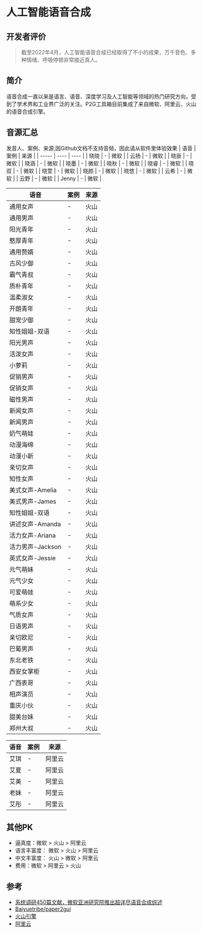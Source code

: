 # 人工智能语音合成

## 开发者评价
> 截至2022年4月，人工智能语音合成已经取得了不小的成果，万千音色、多种情绪、呼吸停顿非常接近真人。

## 简介
语音合成一直以来是语言、语音、深度学习及人工智能等领域的热门研究方向，受到了学术界和工业界广泛的关注。P2G工具箱目前集成了来自微软、阿里云、火山的语音合成引擎。

## 音源汇总

发音人、案例、来源,因Github文档不支持音频，因此请从软件里体验效果
| 语音  | 案例 | 来源 |
| ----- | ---- | ---- |
| 晓晓  | -    | 微软 |
| 云扬  | -    | 微软 |
| 晓辰  | -    | 微软 |
| 晓涵  | -    | 微软 |
| 晓墨  | -    | 微软 |
| 晓秋  | -    | 微软 |
| 晓睿  | -    | 微软 |
| 晓双  | -    | 微软 |
| 晓萱  | -    | 微软 |
| 晓颜  | -    | 微软 |
| 晓悠  | -    | 微软 |
| 云希  | -    | 微软 |
| 云野  | -    | 微软 |
| Jenny | -    | 微软 |


| 语音             | 案例 | 来源 |
| ---------------- | ---- | ---- |
| 通用女声         | -    | 火山 |
| 通用男声         | -    | 火山 |
| 阳光青年         | -    | 火山 |
| 憨厚青年         | -    | 火山 |
| 通用赘婿         | -    | 火山 |
| 古风少御         | -    | 火山 |
| 霸气青叔         | -    | 火山 |
| 质朴青年         | -    | 火山 |
| 温柔淑女         | -    | 火山 |
| 开朗青年         | -    | 火山 |
| 甜宠少御         | -    | 火山 |
| 知性姐姐-双语    | -    | 火山 |
| 阳光男声         | -    | 火山 |
| 活泼女声         | -    | 火山 |
| 小萝莉           | -    | 火山 |
| 促销男声         | -    | 火山 |
| 促销女声         | -    | 火山 |
| 磁性男声         | -    | 火山 |
| 新闻女声         | -    | 火山 |
| 新闻男声         | -    | 火山 |
| 奶气萌娃         | -    | 火山 |
| 动漫海绵         | -    | 火山 |
| 动漫小新         | -    | 火山 |
| 亲切女声         | -    | 火山 |
| 知性女声         | -    | 火山 |
| 美式女声-Amelia  | -    | 火山 |
| 美式男声-James   | -    | 火山 |
| 知性姐姐-双语    | -    | 火山 |
| 讲述女声-Amanda  | -    | 火山 |
| 活力女声-Ariana  | -    | 火山 |
| 活力男声-Jackson | -    | 火山 |
| 英式女声-Jessie  | -    | 火山 |
| 元气萌妹         | -    | 火山 |
| 元气少女         | -    | 火山 |
| 可爱萌娃         | -    | 火山 |
| 萌系少女         | -    | 火山 |
| 气质女声         | -    | 火山 |
| 日语男声         | -    | 火山 |
| 亲切欧尼         | -    | 火山 |
| 巴葡男声         | -    | 火山 |
| 东北老铁         | -    | 火山 |
| 西安女掌柜       | -    | 火山 |
| 广西表哥         | -    | 火山 |
| 相声演员         | -    | 火山 |
| 重庆小伙         | -    | 火山 |
| 甜美台妹         | -    | 火山 |
| 郑州大叔         | -    | 火山 |


| 语音 | 案例 | 来源   |
| ---- | ---- | ------ |
| 艾琪 | -    | 阿里云 |
| 艾夏 | -    | 阿里云 |
| 艾美 | -    | 阿里云 |
| 老妹 | -    | 阿里云 |
| 艾彤 | -    | 阿里云 |

## 其他PK

- 逼真度：微软 > 火山 > 阿里云
- 语言丰富度： 微软 > 火山 > 阿里云
- 中文丰富度： 火山 > 微软 > 阿里云
- 费用：微软 >  阿里云 > 火山

## 参考

- [系统调研450篇文献，微软亚洲研究院推出超详尽语音合成综述](https://www.msra.cn/zh-cn/news/features/neural-speech-synthesis-survey)
- [Baiyuetribe/paper2gui](https://github.com/Baiyuetribe/paper2gui)
- [火山引擎](https://www.volcengine.com/)
- [阿里云](https://ai.aliyun.com/nls/tts)